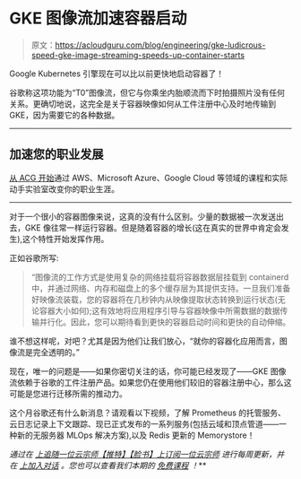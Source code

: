 # GKE 图像流加速容器启动

> 原文：<https://acloudguru.com/blog/engineering/gke-ludicrous-speed-gke-image-streaming-speeds-up-container-starts>

Google Kubernetes 引擎现在可以比以前更快地启动容器了！

谷歌称这项功能为“T0”图像流，但它与你乘坐内胎顺流而下时拍摄照片没有任何关系。更确切地说，这完全是关于容器映像如何从工件注册中心及时地传输到 GKE，因为需要它的各种数据。

* * *

## 加速您的职业发展

[从 ACG 开始](https://acloudguru.com/pricing)通过 AWS、Microsoft Azure、Google Cloud 等领域的课程和实际动手实验室改变你的职业生涯。

* * *

对于一个很小的容器图像来说，这真的没有什么区别。少量的数据被一次发送出去，GKE 像往常一样运行容器。但是随着容器的增长(这在真实的世界中肯定会发生),这个特性开始发挥作用。

正如谷歌所写:

> “图像流的工作方式是使用复杂的网络挂载将容器数据层挂载到 containerd 中，并通过网络、内存和磁盘上的多个缓存层为其提供支持。一旦我们准备好映像流装载，您的容器将在几秒钟内从映像提取状态转换到运行状态(无论容器大小如何);这有效地将应用程序引导与容器映像中所需数据的数据传输并行化。因此，您可以期待看到更快的容器启动时间和更快的自动伸缩。

谁不想这样呢，对吧？尤其是因为他们让我们放心，“就你的容器化应用而言，图像流是完全透明的。”

现在，唯一的问题是——如果你密切关注的话，你可能已经发现了——GKE 图像流依赖于谷歌的工件注册产品。如果您仍在使用他们较旧的容器注册中心，那么这可能是您进行迁移所需的推动力。

这个月谷歌还有什么新消息？请观看以下视频，了解 Prometheus 的托管服务、云日志记录上下文跟踪、现已正式发布的一系列服务(包括云域和顶点管道——一种新的无服务器 MLOps 解决方案),以及 Redis 更新的 Memorystore！

*通过在* [*上追随一位云宗师【推特】*](https://twitter.com/acloudguru)*[*【脸书】*](https://www.facebook.com/acloudguru)*[*上订阅一位云宗师*](https://www.youtube.com/c/AcloudGuru/?sub_confirmation=1) *进行每周更新，并在* [*上加入对话*](http://discord.gg/acloudguru) *。您也可以查看我们本期的* [*免费课程*](https://acloudguru.com/blog/news/whats-free-at-acg) *！***
